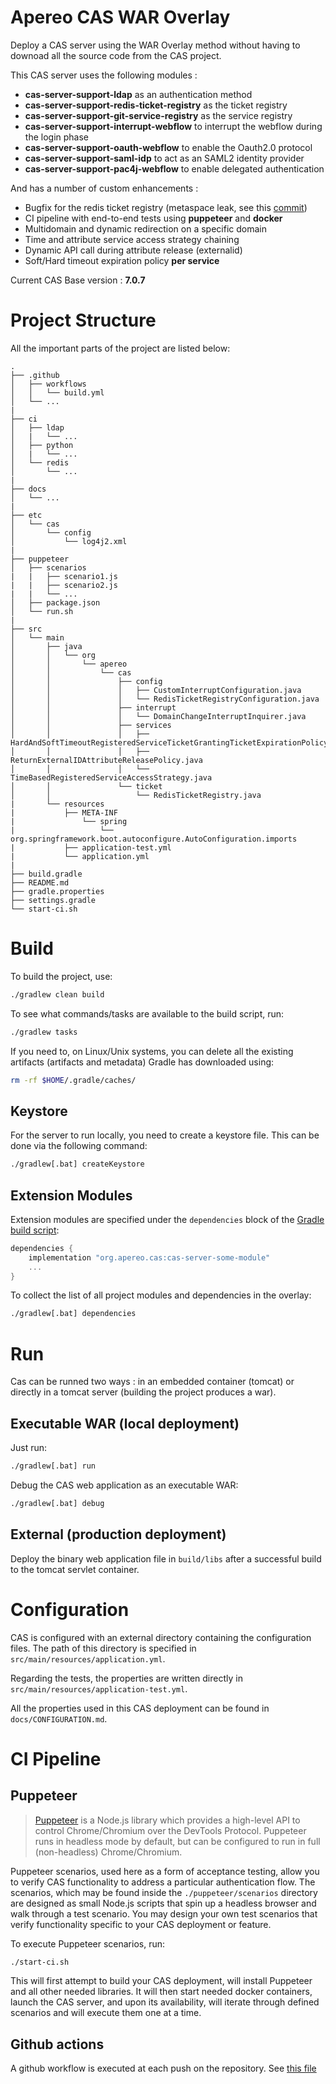Apereo CAS WAR Overlay
=====================================

Deploy a CAS server using the WAR Overlay method without having to downoad all the source code from the CAS project.

This CAS server uses the following modules :
- **cas-server-support-ldap** as an authentication method
- **cas-server-support-redis-ticket-registry** as the ticket registry
- **cas-server-support-git-service-registry** as the service registry
- **cas-server-support-interrupt-webflow** to interrupt the webflow during the login phase
- **cas-server-support-oauth-webflow** to enable the Oauth2.0 protocol
- **cas-server-support-saml-idp** to act as an SAML2 identity provider
- **cas-server-support-pac4j-webflow** to enable delegated authentication

And has a number of custom enhancements :
- Bugfix for the redis ticket registry (metaspace leak, see this [commit](https://github.com/GIP-RECIA/cas-war-overlay/commit/3d5f61cdf4edcece7cf2c6ced70f1203f689b246))
- CI pipeline with end-to-end tests using **puppeteer** and **docker**
- Multidomain and dynamic redirection on a specific domain
- Time and attribute service access strategy chaining
- Dynamic API call during attribute release (externalid)
- Soft/Hard timeout expiration policy **per service**

Current CAS Base version : **7.0.7**

# Project Structure

All the important parts of the project are listed below:

```
.
├── .github
│   ├── workflows
│   │   └── build.yml
│   └── ...
|
├── ci
│   ├── ldap
│   |   └── ...
│   ├── python
│   |   └── ...
│   └── redis
│       └── ...
|
├── docs
│   └── ...
|
├── etc
│   └── cas
│       └── config
│           └── log4j2.xml
|
├── puppeteer
│   ├── scenarios
|   |   ├── scenario1.js
|   |   ├── scenario2.js
|   |   └── ...
│   ├── package.json
│   └── run.sh
|
├── src
│   └── main
│       ├── java
│       │   └── org
│       │       └── apereo
│       │           └── cas
│       │               ├── config
│       │               │   ├── CustomInterruptConfiguration.java
│       │               │   └── RedisTicketRegistryConfiguration.java
│       │               ├── interrupt
│       │               │   └── DomainChangeInterruptInquirer.java
│       │               ├── services
│       │               │   ├── HardAndSoftTimeoutRegisteredServiceTicketGrantingTicketExpirationPolicy
│       │               │   ├── ReturnExternalIDAttributeReleasePolicy.java
│       │               │   └── TimeBasedRegisteredServiceAccessStrategy.java
│       │               └── ticket
│       │                   └── RedisTicketRegistry.java
|       └── resources
|           ├── META-INF
|               └── spring
|                   └── org.springframework.boot.autoconfigure.AutoConfiguration.imports
|           ├── application-test.yml
|           └── application.yml
|
├── build.gradle
├── README.md
├── gradle.properties
├── settings.gradle
└── start-ci.sh
```


# Build

To build the project, use:

```bash
./gradlew clean build
```

To see what commands/tasks are available to the build script, run:

```bash
./gradlew tasks
```

If you need to, on Linux/Unix systems, you can delete all the existing artifacts
(artifacts and metadata) Gradle has downloaded using:

```bash
rm -rf $HOME/.gradle/caches/
```

## Keystore

For the server to run locally, you need to create a keystore file.
This can be done via the following command:

```bash
./gradlew[.bat] createKeystore
```

## Extension Modules

Extension modules are specified under the `dependencies` block of the [Gradle build script](build.gradle):

```gradle
dependencies {
    implementation "org.apereo.cas:cas-server-some-module"
    ...
}
```

To collect the list of all project modules and dependencies in the overlay:

```bash
./gradlew[.bat] dependencies
```                                                                       

# Run

Cas can be runned two ways : in an embedded container (tomcat) or directly in a tomcat server (building the project produces a war).


## Executable WAR (local deployment)

Just run:

```bash
./gradlew[.bat] run
```

Debug the CAS web application as an executable WAR:

```bash
./gradlew[.bat] debug
```

## External (production deployment)

Deploy the binary web application file in `build/libs` after a successful build to the tomcat servlet container.

# Configuration

CAS is configured with an external directory containing the configuration files. The path of this directory is specified in `src/main/resources/application.yml`. 

Regarding the tests, the properties are written directly in `src/main/resources/application-test.yml`.

All the properties used in this CAS deployment can be found in `docs/CONFIGURATION.md`.


# CI Pipeline

## Puppeteer

> [Puppeteer](https://pptr.dev/) is a Node.js library which provides a high-level API to control Chrome/Chromium over the DevTools Protocol.
> Puppeteer runs in headless mode by default, but can be configured to run in full (non-headless) Chrome/Chromium.

Puppeteer scenarios, used here as a form of acceptance testing, allow you to verify CAS functionality to address a particular authentication flow. The scenarios, which may be
found inside the `./puppeteer/scenarios` directory are designed as small Node.js scripts that spin up a headless browser and walk through a test scenario. You may
design your own test scenarios that verify functionality specific to your CAS deployment or feature.

To execute Puppeteer scenarios, run:

```bash
./start-ci.sh
```

This will first attempt to build your CAS deployment, will install Puppeteer and all other needed libraries. It will then start needed docker containers, launch the CAS server, and upon its availability, will iterate through defined scenarios and will execute them one at a time.

 ## Github actions

 A github workflow is executed at each push on the repository. See [this file](.github/workflows/build.yml)